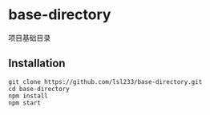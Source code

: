 # base-directory
项目基础目录

## Installation
```
git clone https://github.com/lsl233/base-directory.git
cd base-directory
npm install
npm start
```
